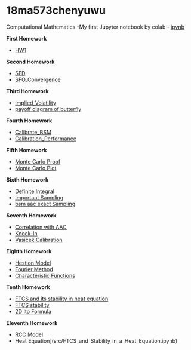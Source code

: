 # 18ma573chenyuwu
Computational Mathematics
-My first Jupyter notebook by colab - [ipynb](src/first_notebook_v01.ipynb)<br/>

__First Homework__
- [HW1](src/MA_573(HW1).ipynb)

__Second Homework__
- [SFD](src/SFD_operator.ipynb)
- [SFO_Convergence](src/FD_operator_with_higher_order_convergence.ipynb)

__Third Homework__
- [Implied_Volatility](src/Implied_Volatility.ipynb)
- [payoff diagram of butterfly](src/Payoff_diagram.ipynb)

__Fourth Homework__
- [Calibrate_BSM](src/Calibrate_BSM.ipynb)
- [Calibration_Performance](src/Calibration_Performance.ipynb)

__Fifth Homework__
- [Monte Carlo Proof](src/Monte_Carlo_Proof.ipynb)
- [Monte Carlo Plot](src/Monte_Carlo_Plot_RMSE.ipynb)

__Sixth Homework__
- [Definite Integral](src/Definite_Integral.ipynb)
- [Important Sampling](src/Important_Sampling.ipynb)
- [bsm aac exact Sampling](src/bsm_aac_exact.ipynb)

__Seventh Homework__
- [Correlation with AAC](src/Correlation_aac.ipynb)
- [Knock-In](src/Knock_in.ipynb)
- [Vasicek Calibration](src/Vasicek_Calibration.ipynb)

__Eighth Homework__
- [Hestion Model](src/Heston_Model.ipynb)
- [Fourier Method](src/Fourier_Method.ipynb)
- [Characteristic Functions](src/characteristic_functions.ipynb)

__Tenth Homework__
- [FTCS and its stability in heat equation](src/FTCS_and_Stability_in_a_Heat_Equation.ipynb)
- [FTCS stability](src/FTCS_Stability.ipynb)
- [2D Ito Formula](src/2_Dimensional_Ito.ipynb)

__Eleventh Homework__
- [RCC Model](src/FTCS_and_Stability_in_a_Heat_Equation.ipynb)
- Heat Equation](src/FTCS_and_Stability_in_a_Heat_Equation.ipynb)
